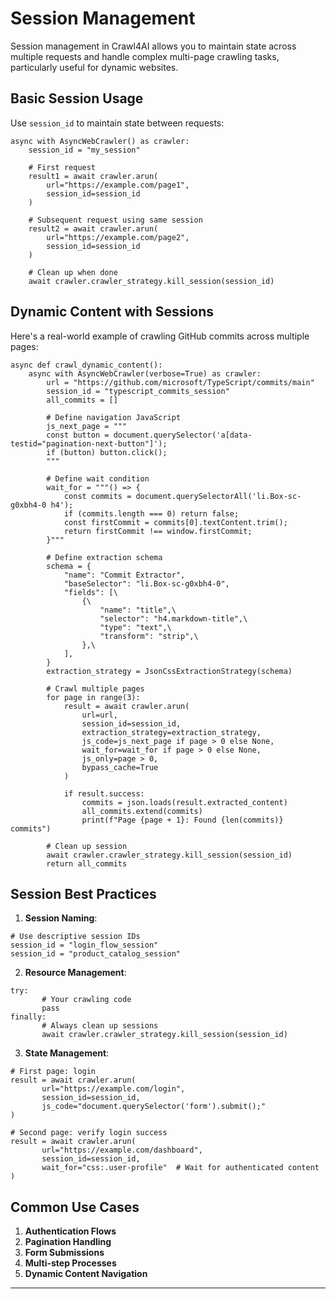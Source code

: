 # Session Management

Session management in Crawl4AI allows you to maintain state across multiple requests and handle complex multi-page crawling tasks, particularly useful for dynamic websites.

## Basic Session Usage

Use `session_id` to maintain state between requests:

```hljs csharp
async with AsyncWebCrawler() as crawler:
    session_id = "my_session"

    # First request
    result1 = await crawler.arun(
        url="https://example.com/page1",
        session_id=session_id
    )

    # Subsequent request using same session
    result2 = await crawler.arun(
        url="https://example.com/page2",
        session_id=session_id
    )

    # Clean up when done
    await crawler.crawler_strategy.kill_session(session_id)

```

## Dynamic Content with Sessions

Here's a real-world example of crawling GitHub commits across multiple pages:

```hljs python
async def crawl_dynamic_content():
    async with AsyncWebCrawler(verbose=True) as crawler:
        url = "https://github.com/microsoft/TypeScript/commits/main"
        session_id = "typescript_commits_session"
        all_commits = []

        # Define navigation JavaScript
        js_next_page = """
        const button = document.querySelector('a[data-testid="pagination-next-button"]');
        if (button) button.click();
        """

        # Define wait condition
        wait_for = """() => {
            const commits = document.querySelectorAll('li.Box-sc-g0xbh4-0 h4');
            if (commits.length === 0) return false;
            const firstCommit = commits[0].textContent.trim();
            return firstCommit !== window.firstCommit;
        }"""

        # Define extraction schema
        schema = {
            "name": "Commit Extractor",
            "baseSelector": "li.Box-sc-g0xbh4-0",
            "fields": [\
                {\
                    "name": "title",\
                    "selector": "h4.markdown-title",\
                    "type": "text",\
                    "transform": "strip",\
                },\
            ],
        }
        extraction_strategy = JsonCssExtractionStrategy(schema)

        # Crawl multiple pages
        for page in range(3):
            result = await crawler.arun(
                url=url,
                session_id=session_id,
                extraction_strategy=extraction_strategy,
                js_code=js_next_page if page > 0 else None,
                wait_for=wait_for if page > 0 else None,
                js_only=page > 0,
                bypass_cache=True
            )

            if result.success:
                commits = json.loads(result.extracted_content)
                all_commits.extend(commits)
                print(f"Page {page + 1}: Found {len(commits)} commits")

        # Clean up session
        await crawler.crawler_strategy.kill_session(session_id)
        return all_commits

```

## Session Best Practices

1. **Session Naming**:




```hljs ini
# Use descriptive session IDs
session_id = "login_flow_session"
session_id = "product_catalog_session"

```

2. **Resource Management**:




```hljs python
try:
       # Your crawling code
       pass
finally:
       # Always clean up sessions
       await crawler.crawler_strategy.kill_session(session_id)

```

3. **State Management**:




```hljs makefile
# First page: login
result = await crawler.arun(
       url="https://example.com/login",
       session_id=session_id,
       js_code="document.querySelector('form').submit();"
)

# Second page: verify login success
result = await crawler.arun(
       url="https://example.com/dashboard",
       session_id=session_id,
       wait_for="css:.user-profile"  # Wait for authenticated content
)

```


## Common Use Cases

1. **Authentication Flows**
2. **Pagination Handling**
3. **Form Submissions**
4. **Multi-step Processes**
5. **Dynamic Content Navigation**

* * *